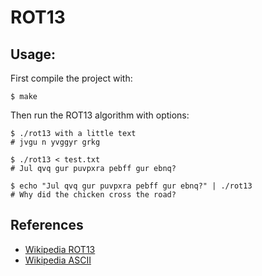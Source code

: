 # ROT13

## Usage:

First compile the project with:

```
$ make
```

Then run the ROT13 algorithm with options:

```
$ ./rot13 with a little text
# jvgu n yvggyr grkg 

$ ./rot13 < test.txt
# Jul qvq gur puvpxra pebff gur ebnq?

$ echo "Jul qvq gur puvpxra pebff gur ebnq?" | ./rot13
# Why did the chicken cross the road?

```

## References

- [Wikipedia ROT13](https://en.wikipedia.org/wiki/ROT13)
- [Wikipedia ASCII](https://en.wikipedia.org/wiki/ASCII)